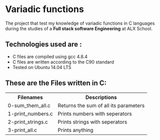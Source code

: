 
# **Variadic functions**

The project that test my knowledge of variadic functions in C languages
during the studies of a **Full stack software Engineering** at ALX School.

## **Technologies used are :**
- C files are compiled using gcc 4.8.4
- C files are written according to the C90 standard
- Tested on Ubuntu 14.04 LTS

## These are the Files written in C:
<table>
	<tr>
		<th> Filenames</th>
  		<th> Descriptions</th>
	</tr>
	<tr>
		<td> 0-sum_them_all.c </td>
		<td>  Returns the sum of all its parameters </td>
	</tr>
	<tr>
		<td> 1-print_numbers.c </td>
		 <td>  Prints numbers with seperators </td>
	</tr>
	<tr>
		<td> 2-print_strings.c </td>
		<td> Prints strings with seperators </td>
	</tr>
	<tr>
		<td> 3-print_all.c </td>
		<td> Prints anything  </td>
	</tr>
